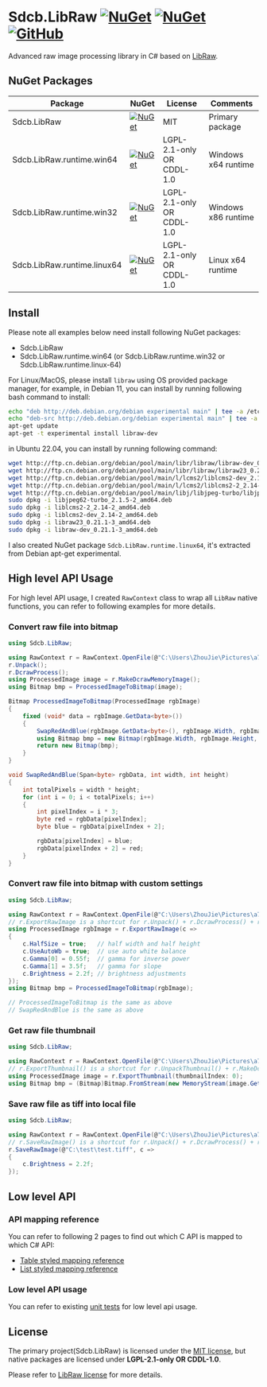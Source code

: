 # Sdcb.LibRaw [![NuGet](https://img.shields.io/nuget/v/Sdcb.LibRaw.svg?style=flat-square&label=nuget)](https://www.nuget.org/packages/Sdcb.LibRaw/) [![NuGet](https://img.shields.io/nuget/dt/Sdcb.LibRaw.svg?style=flat-square)](https://www.nuget.org/packages/Sdcb.LibRaw/) [![GitHub](https://img.shields.io/github/license/sdcb/Sdcb.LibRaw.svg?style=flat-square&label=license)](https://github.com/sdcb/Sdcb.LibRaw/blob/master/LICENSE.txt)

Advanced raw image processing library in C# based on [LibRaw](https://www.libraw.org/).

## NuGet Packages

| Package                     | NuGet                                                                                                                                                                 | License                   | Comments            |
| --------------------------- | --------------------------------------------------------------------------------------------------------------------------------------------------------------------- | ------------------------- | ------------------- |
| Sdcb.LibRaw                 | [![NuGet](https://img.shields.io/nuget/v/Sdcb.LibRaw.svg?style=flat-square&label=nuget)](https://www.nuget.org/packages/Sdcb.LibRaw/)                                 | MIT                       | Primary package     |
| Sdcb.LibRaw.runtime.win64   | [![NuGet](https://img.shields.io/nuget/v/Sdcb.LibRaw.runtime.win64.svg?style=flat-square&label=nuget)](https://www.nuget.org/packages/Sdcb.LibRaw.runtime.win64/)     | LGPL-2.1-only OR CDDL-1.0 | Windows x64 runtime |
| Sdcb.LibRaw.runtime.win32   | [![NuGet](https://img.shields.io/nuget/v/Sdcb.LibRaw.runtime.win32.svg?style=flat-square&label=nuget)](https://www.nuget.org/packages/Sdcb.LibRaw.runtime.win32/)     | LGPL-2.1-only OR CDDL-1.0 | Windows x86 runtime |
| Sdcb.LibRaw.runtime.linux64 | [![NuGet](https://img.shields.io/nuget/v/Sdcb.LibRaw.runtime.linux64.svg?style=flat-square&label=nuget)](https://www.nuget.org/packages/Sdcb.LibRaw.runtime.linux64/) | LGPL-2.1-only OR CDDL-1.0 | Linux x64 runtime   |

## Install
Please note all examples below need install following NuGet packages:
* Sdcb.LibRaw
* Sdcb.LibRaw.runtime.win64 (or Sdcb.LibRaw.runtime.win32 or Sdcb.LibRaw.runtime.linux-64)

For Linux/MacOS, please install `libraw` using OS provided package manager, for example, in Debian 11, you can install by running following bash command to install:
```bash
echo "deb http://deb.debian.org/debian experimental main" | tee -a /etc/apt/sources.list
echo "deb-src http://deb.debian.org/debian experimental main" | tee -a /etc/apt/sources.list
apt-get update
apt-get -t experimental install libraw-dev
```

in Ubuntu 22.04, you can install by running following command:
```bash
wget http://ftp.cn.debian.org/debian/pool/main/libr/libraw/libraw-dev_0.21.1-3_amd64.deb
wget http://ftp.cn.debian.org/debian/pool/main/libr/libraw/libraw23_0.21.1-3_amd64.deb
wget http://ftp.cn.debian.org/debian/pool/main/l/lcms2/liblcms2-dev_2.14-2_amd64.deb
wget http://ftp.cn.debian.org/debian/pool/main/l/lcms2/liblcms2-2_2.14-2_amd64.deb
wget http://ftp.cn.debian.org/debian/pool/main/libj/libjpeg-turbo/libjpeg62-turbo_2.1.5-2_amd64.deb
sudo dpkg -i libjpeg62-turbo_2.1.5-2_amd64.deb
sudo dpkg -i liblcms2-2_2.14-2_amd64.deb
sudo dpkg -i liblcms2-dev_2.14-2_amd64.deb
sudo dpkg -i libraw23_0.21.1-3_amd64.deb
sudo dpkg -i libraw-dev_0.21.1-3_amd64.deb
```

I also created NuGet package `Sdcb.LibRaw.runtime.linux64`, it's extracted from Debian apt-get experimental.

## High level API Usage
For high level API usage, I created `RawContext` class to wrap all `LibRaw` native functions, you can refer to following examples for more details.

### Convert raw file into bitmap

```csharp
using Sdcb.LibRaw;

using RawContext r = RawContext.OpenFile(@"C:\Users\ZhouJie\Pictures\a7r3\11030126\DSC02653.ARW");
r.Unpack();
r.DcrawProcess();
using ProcessedImage image = r.MakeDcrawMemoryImage();
using Bitmap bmp = ProcessedImageToBitmap(image);

Bitmap ProcessedImageToBitmap(ProcessedImage rgbImage)
{
	fixed (void* data = rgbImage.GetData<byte>())
	{
		SwapRedAndBlue(rgbImage.GetData<byte>(), rgbImage.Width, rgbImage.Height);
		using Bitmap bmp = new Bitmap(rgbImage.Width, rgbImage.Height, rgbImage.Width * 3, System.Drawing.Imaging.PixelFormat.Format24bppRgb, (IntPtr)data);
		return new Bitmap(bmp);
	}
}

void SwapRedAndBlue(Span<byte> rgbData, int width, int height)
{
	int totalPixels = width * height;
	for (int i = 0; i < totalPixels; i++)
	{
		int pixelIndex = i * 3;
		byte red = rgbData[pixelIndex];
		byte blue = rgbData[pixelIndex + 2];

		rgbData[pixelIndex] = blue;
		rgbData[pixelIndex + 2] = red;
	}
}
```

### Convert raw file into bitmap with custom settings

```csharp
using Sdcb.LibRaw;

using RawContext r = RawContext.OpenFile(@"C:\Users\ZhouJie\Pictures\a7r3\11030126\DSC02653.ARW");
// r.ExportRawImage is a shortcut for r.Unpack() + r.DcrawProcess() + r.MakeDcrawMemoryImage()
using ProcessedImage rgbImage = r.ExportRawImage(c =>
{
	c.HalfSize = true;   // half width and half height
	c.UseAutoWb = true;  // use auto white balance
	c.Gamma[0] = 0.55f;  // gamma for inverse power
	c.Gamma[1] = 3.5f;   // gamma for slope
	c.Brightness = 2.2f; // brightness adjustments
});
using Bitmap bmp = ProcessedImageToBitmap(rgbImage);

// ProcessedImageToBitmap is the same as above
// SwapRedAndBlue is the same as above
```

### Get raw file thumbnail

```csharp
using Sdcb.LibRaw;

using RawContext r = RawContext.OpenFile(@"C:\Users\ZhouJie\Pictures\a7r3\11030126\DSC02653.ARW");
// r.ExportThumbnail() is a shortcut for r.UnpackThumbnail() + r.MakeDcrawMemoryThumbnail()
using ProcessedImage image = r.ExportThumbnail(thumbnailIndex: 0);
using Bitmap bmp = (Bitmap)Bitmap.FromStream(new MemoryStream(image.GetData<byte>().ToArray()));
```

### Save raw file as tiff into local file

```csharp
using Sdcb.LibRaw;

using RawContext r = RawContext.OpenFile(@"C:\Users\ZhouJie\Pictures\a7r3\11030126\DSC02653.ARW");
// r.SaveRawImage() is a shortcut for r.Unpack() + r.DcrawProcess() + r.WriteDcrawPpmTiff(fileName)
r.SaveRawImage(@"C:\test\test.tiff", c =>
{
	c.Brightness = 2.2f;
});
```

## Low level API

### API mapping reference

You can refer to following 2 pages to find out which C API is mapped to which C# API:
* [Table styled mapping reference](./docs/c-api-mapping-table.md)
* [List styled mapping reference](./docs/c-api-mapping.md)

### Low level API usage
You can refer to existing [unit tests](https://github.com/sdcb/Sdcb.LibRaw/tree/master/tests/Sdcb.LibRaw.UnitTests/RawApiTests) for low level api usage.

## License
The primary project(Sdcb.LibRaw) is licensed under the [MIT license](./LICENSE.txt), but native packages are licensed under **LGPL-2.1-only OR CDDL-1.0**.

Please refer to [LibRaw license](https://www.libraw.org/) for more details.
